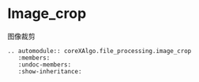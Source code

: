 # Image_crop

图像裁剪

```{eval-rst}
.. automodule:: coreXAlgo.file_processing.image_crop
   :members:
   :undoc-members:
   :show-inheritance:
```